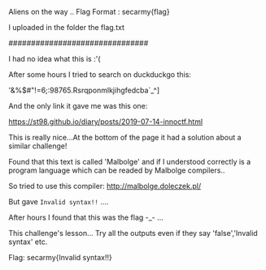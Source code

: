 Aliens on the way ..
Flag Format : secarmy{flag}

I uploaded in the folder the flag.txt

###############################

I had no idea what this is :'(

After some hours I tried to search on duckduckgo this:

'&%$#"!=6;:98765.Rsrqponmlkjihgfedcba\`_^]

And the only link it gave me was this one:

https://st98.github.io/diary/posts/2019-07-14-innoctf.html

This is really nice...At the bottom of the page it had a solution about a similar challenge!

Found that this text is called 'Malbolge' and if I understood correctly is a program language which can be readed by Malbolge compilers..

So tried to use this compiler: http://malbolge.doleczek.pl/

But gave <code>Invalid syntax!!</code> ....

After hours I found that this was the flag -_- ...

This challenge's lesson... Try all the outputs even if they say 'false','Invalid syntax' etc.

Flag: secarmy{Invalid syntax!!}
